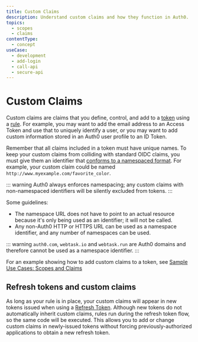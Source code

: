 ```yaml
---
title: Custom Claims
description: Understand custom claims and how they function in Auth0.
topics:
  - scopes
  - claims
contentType:
  - concept
useCase:
  - development
  - add-login
  - call-api
  - secure-api
---
```

# Custom Claims

Custom claims are claims that you define, control, and add to a [token](/tokens) using a [rule](/rules). For example, you may want to add the email address to an Access Token and use that to uniquely identify a user, or you may want to add custom information stored in an Auth0 user profile to an ID Token.

Remember that all claims included in a token must have unique names. To keep your custom claims from colliding with standard OIDC claims, you must give them an identifier that [conforms to a namespaced format](/api-auth/tutorials/adoption/scope-custom-claims). For example, your custom claim could be named `http://www.myexample.com/favorite_color`. 

::: warning
Auth0 always enforces namespacing; any custom claims with non-namespaced identifiers will be silently excluded from tokens.
:::

Some guidelines:

* The namespace URL does not have to point to an actual resource because it's only being used as an identifier; it will not be called.
* Any non-Auth0 HTTP or HTTPS URL can be used as a namespace identifier, and any number of namespaces can be used.

::: warning
`auth0.com`, `webtask.io` and `webtask.run` are Auth0 domains and therefore cannot be used as a namespace identifier.
:::

For an example showing how to add custom claims to a token, see [Sample Use Cases: Scopes and Claims](/scopes/current/sample-use-cases#add-custom-claims-to-a-token)


## Refresh tokens and custom claims

As long as your rule is in place, your custom claims will appear in new tokens issued when using a [Refresh Token](/tokens/refresh-token/current). Although new tokens do not automatically inherit custom claims, rules run during the refresh token flow, so the same code will be executed. This allows you to add or change custom claims in newly-issued tokens without forcing previously-authorized applications to obtain a new refresh token.

